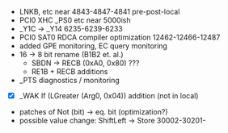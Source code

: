 - LNKB, etc near 4843-4847-4841 pre-post-local
- PCI0 XHC \_PS0 etc near 5000ish
- \_Y1C -> \_Y14 6235-6239-6233
- PCI0 SAT0 RDCA compiler optimization 12462-12466-12487
- added GPE monitoring, EC query monitoring
- 16 -> 8 bit rename (B1B2 et. al.)
  * SBDN -> RECB (0xA0, 0x80) ??? 
  * RE1B + RECB additions
- \_PTS diagnostics / monitoring
- [x] \_WAK If (LGreater (Arg0, 0x04)) addition (not in local)
- patches of Not (bit) -> eq. bit (optimization?)
- possible value change: ShiftLeft -> Store 30002-30201-

